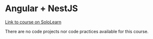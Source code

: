 # Angular + NestJS

[Link to course on SoloLearn](https://www.sololearn.com/learning/1092)

There are no code projects nor code practices available for this course.